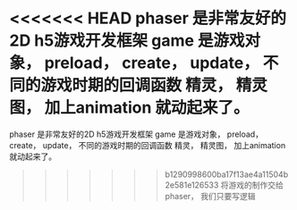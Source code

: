 <<<<<<< HEAD
phaser 是非常友好的2D h5游戏开发框架
game 是游戏对象， 
preload， create， update， 不同的游戏时期的回调函数
精灵， 精灵图， 加上animation 就动起来了。
=======
phaser 是非常友好的2D h5游戏开发框架
game 是游戏对象， 
preload， create， update， 不同的游戏时期的回调函数
精灵， 精灵图， 加上animation 就动起来了。
>>>>>>> b1290998600ba17f13ae4a11504b2e581e126533
将游戏的制作交给phaser， 我们只要写逻辑